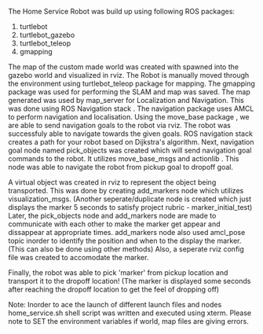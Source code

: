 The Home Service Robot was build up using following ROS packages:
1. turtlebot
2. turtlebot_gazebo
3. turtlebot_teleop
4. gmapping

The map of the custom made world was created with spawned into the gazebo world and visualized in rviz. The Robot
is manually moved through the environment using turtlebot_teleop package for mapping. The gmapping package was used 
for performing the SLAM and map was saved. 
The map generated was used by map_server for Localization and Navigation. This was done using ROS Navigation stack . The navigation package uses
AMCL to perform navigation and localisation. Using the move_base package , we are able to send navigation goals to the robot via rviz.
The robot was successfuly able to navigate towards the given goals. ROS navigation stack creates a path for your robot based on 
Dijkstra's algorithm. 
Next, navigation goal node named pick_objects was created which will send navigation goal commands to the robot. It utilizes move_base_msgs
 and actionlib . This node was able to navigate the robot from pickup goal to dropoff goal.


 A virtual object was created in rviz to represent the object being transported. This was done by creating add_markers node which utilizes
visualization_msgs. (Another seperate/duplicate node is created which just displays the marker 5 seconds  to satisfy project rubric - marker_initial_test)
Later, the pick_objects node and add_markers node are made to communicate with each other to make the marker get appear and dissappear at appropriate times.
add_markers node also used amcl_pose topic inorder to identify the position and when to the display the marker. (This can also be done using other methods)
Also, a seperate rviz config file was created to accomodate the marker. 

Finally, the robot was able to pick 'marker' from pickup location and transport it to the dropoff location!
(The marker is displayed some seconds after reaching the dropoff location to get the feel of dropping off)

Note: Inorder to ace the launch of different launch files and nodes home_service.sh shell script was written and executed using xterm.
Please note to SET the environment variables if world, map files are giving errors. 

